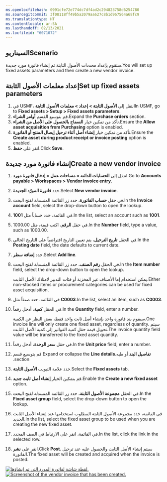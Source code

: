 ```yaml
---
ms.openlocfilehash: 0991cfe72e774dc7df4ad2c294823758d6254780
ms.sourcegitcommit: 3f08118ff49b5a2079aa627c8b1d967564a68fc9
ms.translationtype: HT
ms.contentlocale: ar-SA
ms.lasthandoff: 02/13/2021
ms.locfileid: "6071072"
---
```

## <a name="scenario"></a><span data-ttu-id="24e33-101">السيناريو</span><span class="sxs-lookup"><span data-stu-id="24e33-101">Scenario</span></span>
<span data-ttu-id="24e33-102">ستقوم بإعداد محددات الأصول الثابتة ثم إنشاء فاتورة مورد جديدة.</span><span class="sxs-lookup"><span data-stu-id="24e33-102">You will set up fixed assets parameters and then create a new vendor invoice.</span></span>

## <a name="set-up-fixed-assets-parameters"></a><span data-ttu-id="24e33-103">إعداد معلمات الأصول الثابتة</span><span class="sxs-lookup"><span data-stu-id="24e33-103">Set up fixed assets parameters</span></span>

1.  <span data-ttu-id="24e33-104">في USMF، انتقل إلى **الأصول الثابتة > إعداد > معلمات الأصول الثابتة**</span><span class="sxs-lookup"><span data-stu-id="24e33-104">In USMF, go to **Fixed assets > Setup > Fixed assets parameters**.</span></span>
2.  <span data-ttu-id="24e33-105">قم بتوسيع القسم **أوامر الشراء**.</span><span class="sxs-lookup"><span data-stu-id="24e33-105">Expand the **Purchase orders** section.</span></span>
3.  <span data-ttu-id="24e33-106">تأكد من تمكين خيار **السماح بالحصول على الأصل من الشراء**.</span><span class="sxs-lookup"><span data-stu-id="24e33-106">Ensure the **Allow asset acquisition from Purchasing** option is enabled.</span></span>
4.  <span data-ttu-id="24e33-107">تأكد من تمكين خيار **إنشاء أصل أثناء ترحيل إيصال المنتج أو الفاتورة**.</span><span class="sxs-lookup"><span data-stu-id="24e33-107">Ensure the **Create asset during product receipt or invoice posting** option is enabled.</span></span>
5.  <span data-ttu-id="24e33-108">انقر على **حفظ**.</span><span class="sxs-lookup"><span data-stu-id="24e33-108">Click **Save**.</span></span>

## <a name="create-a-new-vendor-invoice"></a><span data-ttu-id="24e33-109">إنشاء فاتورة مورد جديدة</span><span class="sxs-lookup"><span data-stu-id="24e33-109">Create a new vendor invoice</span></span>

1.  <span data-ttu-id="24e33-110">انتقل إلى **الحسابات الدائنة > مساحات عمل > إدخال فاتورة مورد**.</span><span class="sxs-lookup"><span data-stu-id="24e33-110">Go to **Accounts payable > Workspaces > Vendor invoice entry**.</span></span>
2.  <span data-ttu-id="24e33-111">حدد **فاتورة المورّد الجديدة**.</span><span class="sxs-lookup"><span data-stu-id="24e33-111">Select **New vendor invoice**.</span></span>
3.  <span data-ttu-id="24e33-112">في حقل **حساب الفاتورة**، حدد زر القائمة المنسدلة لفتح البحث.</span><span class="sxs-lookup"><span data-stu-id="24e33-112">In the **Invoice account** field, select the drop-down button to open the lookup.</span></span>
4.  <span data-ttu-id="24e33-113">في القائمة، حدد حساباً مثل **1001**.</span><span class="sxs-lookup"><span data-stu-id="24e33-113">In the list, select an account such as **1001**.</span></span>
5.  <span data-ttu-id="24e33-114">في حقل **الرقم**، اكتب قيمة، مثل 1000.00.</span><span class="sxs-lookup"><span data-stu-id="24e33-114">In the **Number** field, type a value, such as 1000.00.</span></span>
6.  <span data-ttu-id="24e33-115">في الحقل **تاريخ الترحيل**، يتم تعيين التاريخ افتراضياً على التاريخ الحالي.</span><span class="sxs-lookup"><span data-stu-id="24e33-115">In the **Posting date** field, the date defaults to current date.</span></span>
7.  <span data-ttu-id="24e33-116">حدد **إضافة سطر**.</span><span class="sxs-lookup"><span data-stu-id="24e33-116">Select **Add line**.</span></span>
8.  <span data-ttu-id="24e33-117">في الحقل **رقم الصنف**، حدد زر القائمة المنسدلة لفتح البحث.</span><span class="sxs-lookup"><span data-stu-id="24e33-117">In the **Item number** field, select the drop-down button to open  the lookup.</span></span> 

    <span data-ttu-id="24e33-118">يمكن استخدام إما الأصناف غير المخزنة أو فئات التدبير لامتلاك الأصل الثابت.</span><span class="sxs-lookup"><span data-stu-id="24e33-118">Either non-stocked items or procurement categories can be used for fixed asset acquisition.</span></span>

9.  <span data-ttu-id="24e33-119">في القائمة، حدد صنفاً مثل **C0003**.</span><span class="sxs-lookup"><span data-stu-id="24e33-119">In the list, select an item, such as **C0003**.</span></span>
10. <span data-ttu-id="24e33-120">في الحقل **كمية**، أدخل رقماً.</span><span class="sxs-lookup"><span data-stu-id="24e33-120">In the **Quantity** field, enter a number.</span></span>

    <span data-ttu-id="24e33-121">سيقوم بند فاتورة واحد بإنشاء أصل ثابت واحد فقط، بغض النظر عن الكمية.</span><span class="sxs-lookup"><span data-stu-id="24e33-121">One invoice line will only create one fixed asset, regardless of quantity.</span></span> <span data-ttu-id="24e33-122">سيتم تحويل قيمة حقل كمية الفواتير إلى كمية الأصل الثابت.</span><span class="sxs-lookup"><span data-stu-id="24e33-122">The invoice quantity field value will be transferred to the fixed asset quantity.</span></span>

11.  <span data-ttu-id="24e33-123">في حقل **سعر الوحدة**، أدخل رقماً.</span><span class="sxs-lookup"><span data-stu-id="24e33-123">In the **Unit price** field, enter a number.</span></span>
12.  <span data-ttu-id="24e33-124">قم بتوسيع قسم **‎‏‫تفاصيل البند** أو طيه.</span><span class="sxs-lookup"><span data-stu-id="24e33-124">Expand or collapse the **Line details** section.</span></span>
13.  <span data-ttu-id="24e33-125">حدد علامة التبويب **الأصول الثابتة**.</span><span class="sxs-lookup"><span data-stu-id="24e33-125">Select the **Fixed assets** tab.</span></span>
14.  <span data-ttu-id="24e33-126">قم بتمكين الخيار **إنشاء أصل ثابت جديد**.</span><span class="sxs-lookup"><span data-stu-id="24e33-126">Enable the **Create a new fixed asset** option.</span></span>
15.  <span data-ttu-id="24e33-127">في الحقل **مجموعة الأصول الثابتة**، حدد زر القائمة المنسدلة لفتح البحث.</span><span class="sxs-lookup"><span data-stu-id="24e33-127">In the **Fixed asset group** field, select the drop-down button to open the lookup.</span></span>
16.  <span data-ttu-id="24e33-128">في القائمة، حدد مجموعة الأصول الثابتة المطلوب استخدامها عند إنشاء الأصل الثابت الجديد.</span><span class="sxs-lookup"><span data-stu-id="24e33-128">In the list, select the fixed asset group to be used when you are creating the new fixed asset.</span></span>
17.  <span data-ttu-id="24e33-129">في القائمة، انقر على الارتباط في الصف المحدد.</span><span class="sxs-lookup"><span data-stu-id="24e33-129">In the list, click the link in the selected row.</span></span>
18.  <span data-ttu-id="24e33-130">انقر على **نشر**.</span><span class="sxs-lookup"><span data-stu-id="24e33-130">Click **Post**.</span></span> <span data-ttu-id="24e33-131">سيتم إنشاء الأصل الثابت والحصول عليه عند ترحيل الفاتورة.</span><span class="sxs-lookup"><span data-stu-id="24e33-131">The fixed asset will be created and acquired when the invoice is posted.</span></span>

<span data-ttu-id="24e33-132">[![لقطة شاشة لفاتورة المورد التي تم إنشاؤها.](../media/fa-create-vendor-invoice.png)](../media/fa-create-vendor-invoice.png#lightbox)</span><span class="sxs-lookup"><span data-stu-id="24e33-132">[![Screenshot of the vendor invoice that has been created.](../media/fa-create-vendor-invoice.png)](../media/fa-create-vendor-invoice.png#lightbox)</span></span>



